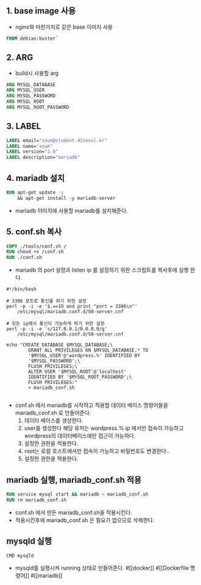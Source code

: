 ## 1. base image 사용
- nginx와 마찬가지로 같은 base 이미지 사용
``` dockerfile
FROM debian:buster`
```

## 2. ARG
- build시 사용할 arg
``` dockerfile
ARG MYSQL_DATABASE
ARG MYSQL_USER
ARG MYSQL_PASSWORD
ARG MYSQL_ROOT
ARG MYSQL_ROOT_PASSWORD
```

## 3. LABEL
``` dockerfile
LABEL email="soum@student.42seoul.kr"
LABEL name="soum"
LABEL version="1.0"
LABEL description="mariadb"
```

## 4. mariadb 설치
``` dockerfile
RUN apt-get update -y
	&& apt-get install -y mariadb-server
```
- mariadb 이미지에 사용할 mariadb를 설치해준다.

## 5. conf.sh 복사
``` dockerfile
COPY ./tools/conf.sh /
RUN chmod +x /conf.sh
RUN ./conf.sh
```
- mariadb 의 port 설정과 listen ip 를 설정하기 위한 스크립트를 복사후에 실행 한다.

``` shell
#!/bin/bash

# 3306 포트로 통신을 하기 위한 설정
perl -p -i -e '$.==19 and print "port = 3306\n"'
	/etc/mysql/mariadb.conf.d/50-server.cnf
	
# 모든 ip에서 통신이 가능하게 하기 위한 설정
perl -p -i -e 's/127.0.0.1/0.0.0.0/g'
	/etc/mysql/mariadb.conf.d/50-server.cnf

echo "CREATE DATABASE $MYSQL_DATABASE;\
		GRANT ALL PRIVILEGES ON $MYSQL_DATABASE.* TO
		'$MYSQL_USER'@'wordpress.%' IDENTIFIED BY
		'$MYSQL_PASSWORD';\
		FLUSH PRIVILEGES;\
		ALTER USER '$MYSQL_ROOT'@'localhost'
		IDENTIFIED BY '$MYSQL_ROOT_PASSWORD';\
		FLUSH PRIVILEGES:"
		> mariadb_conf.sh
		
```

- conf.sh 에서 mariadb를 시작하고 적용할 데이터 베이스 명령어들을 mariadb_conf.sh 로 만들어준다.
	1. 데이터 베이스를 생성한다.
	2. user를 생성한다 해당 유저는 wordpress.% ip 에서만 접속이 가능하고 wordpress의 데이터베이스에만 접근이 가능하다.
	3. 설정한 권한을 적용한다.
	4. root는 로컬 호스트에서만 접속이 가능하고 비밀번호도 변경한다..
	5. 설정한 권한을 적용한다.

## mariadb 실행, mariadb_conf.sh 적용
``` dockerfile
RUN service mysql start && mariadb < mariadb_conf.sh
RUN rm mariadb_conf.sh
```
- conf.sh 에서 만든 mariadb_conf.sh을 적용시킨다.
- 적용시킨후에 mariadb_conf.sh 은 필요가 없으므로 삭제한다.

## mysqld 실행
``` dockefifle
CMD mysqld
```
- mysqld를 실행시켜 running 상태로 만들어준다.
#[[docker]] #[[Dockerfile 명령어]] #[[mariadb]]